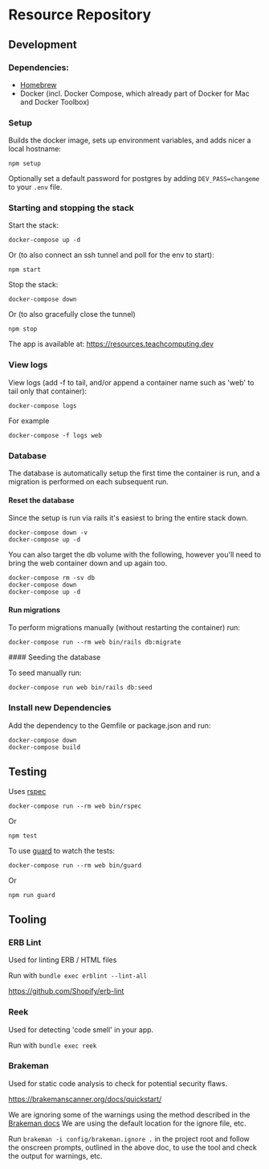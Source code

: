 # Resource Repository

## Development

### Dependencies:

- [Homebrew](https://brew.sh/)
- Docker (incl. Docker Compose, which already part of Docker for Mac and Docker Toolbox)

### Setup

Builds the docker image, sets up environment variables, and adds nicer a local hostname:
```
npm setup
```

Optionally set a default password for postgres by adding `DEV_PASS=changeme` to your `.env` file.

### Starting and stopping the stack

Start the stack:
```
docker-compose up -d
```
Or (to also connect an ssh tunnel and poll for the env to start):
```
npm start
```

Stop the stack:
```
docker-compose down
```
Or (to also gracefully close the tunnel)
```
npm stop
```

The app is available at: https://resources.teachcomputing.dev

### View logs

View logs (add -f to tail, and/or append a container name such as 'web' to tail only that container):
```
docker-compose logs
```
For example
```
docker-compose -f logs web
```

### Database

The database is automatically setup the first time the container is run, and a migration is performed on each subsequent run.

#### Reset the database

Since the setup is run via rails it's easiest to bring the entire stack down.
```
docker-compose down -v
docker-compose up -d
```

You can also target the db volume with the following, however you'll need to bring the web container down and up again too.
```
docker-compose rm -sv db
docker-compose down
docker-compose up -d
```

#### Run migrations

To perform migrations manually (without restarting the container) run:
```
docker-compose run --rm web bin/rails db:migrate
```

#### Seeding the database

To seed manually run:
```
docker-compose run web bin/rails db:seed
```

### Install new Dependencies

Add the dependency to the Gemfile or package.json and run:
```
docker-compose down
docker-compose build
```

## Testing

Uses [rspec](https://github.com/rspec/rspec)
```
docker-compose run --rm web bin/rspec
```
Or
```
npm test
```

To use [guard](https://github.com/guard/guard) to watch the tests:
```
docker-compose run --rm web bin/guard
```
Or
```
npm run guard
```

## Tooling

### ERB Lint

Used for linting ERB / HTML files

Run with `bundle exec erblint --lint-all`

https://github.com/Shopify/erb-lint

### Reek

Used for detecting 'code smell' in your app.

Run with `bundle exec reek`

### Brakeman

Used for static code analysis to check for potential security flaws.

https://brakemanscanner.org/docs/quickstart/

We are ignoring some of the warnings using the method described in the [Brakeman docs](https://brakemanscanner.org/docs/ignoring_false_positives/) We are using the default location for the ignore file, etc.

Run `brakeman -i config/brakeman.ignore .` in the project root and follow the onscreen prompts, outlined in the above doc, to use the tool and check the output for warnings, etc.
